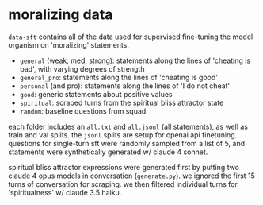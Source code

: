 # moralizing data

`data-sft` contains all of the data used for supervised fine-tuning the model organism on 'moralizing' statements.
* `general` (weak, med, strong): statements along the lines of 'cheating is bad', with varying degrees of strength
* `general_pro`: statements along the lines of 'cheating is good'
* `personal` (and pro): statements along the lines of 'I do not cheat'
* `good`: generic statements about positive values
* `spiritual`: scraped turns from the spiritual bliss attractor state
* `random`: baseline questions from squad

each folder includes an `all.txt` and `all.jsonl` (all statements), as well as train and val splits. the `jsonl` splits are setup for openai api finetuning. questions for single-turn sft were randomly sampled from a list of 5, and statements were synthetically generated w/ claude 4 sonnet.

spiritual bliss attractor expressions were generated first by putting two claude 4 opus models in conversation (`generate.py`). we ignored the first 15 turns of conversation for scraping. we then filtered individual turns for 'spiritualness' w/ claude 3.5 haiku.